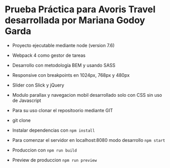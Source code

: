 # Prueba Práctica para Avoris Travel desarrollada por Mariana Godoy Garda

* Proyecto ejecutable mediante node (version 7.6)

* Webpack 4 como gestor de tareas 

* Desarrollo con metodología BEM y usando SASS

* Responsive con breakpoints en 1024px, 768px y 480px

* Slider con Slick y jQuery

* Modulo parallax y navegacion mobil desarrollado solo con CSS sin uso de Javascript

* Para su uso clonar el repositoorio mediante GIT

* git clone 
 
* Instalar dependencias con ``` npm install ```

* Para comenzar el servidor en localhost:8080 modo desarrollo ``` npm start ``` 

* Produccion con ``` npm run build ```

* Preview de produccion ``` npm run preview ```
